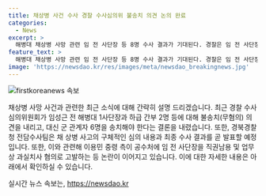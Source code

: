 ```yaml
---
title: 채상병 사건 수사 경찰 수사심의위 불송치 의견 논의 완료
categories:
  - News
excerpt: >
  해병대 채상병 사망 관련 임 전 사단장 등 8명 수사 결과가 기대된다. 경찰은 임 전 사단장과 하급 간부 2명 제외, 6명을 수사 대상으로 지목했다. 수심위의 결론에 불만을 표한 이용민 중령 측은 공수처에 고발장을 제출했다. 채 상병의 부대장은 임 전 사단장의 수중수색 지시를 주장하며 충돌하고 있다. 경북경찰청은 최종 수사 결과를 발표할 예정이다.
feature_text: >
  해병대 채상병 사망 관련 임 전 사단장 등 8명 수사 결과가 기대된다. 경찰은 임 전 사단장과 하급 간부 2명 제외, 6명을 수사 대상으로 지목했다. 수심위의 결론에 불만을 표한 이용민 중령 측은 공수처에 고발장을 제출했다. 채 상병의 부대장은 임 전 사단장의 수중수색 지시를 주장하며 충돌하고 있다. 경북경찰청은 최종 수사 결과를 발표할 예정이다.
image: 'https://newsdao.kr/res/images/meta/newsdao_breakingnews.jpg'
---
```


<p><img src="https://newsdao.kr/res/images/meta/newsdao_breakingnews.jpg" alt="firstkoreanews 속보" /></p>

<p>채상병 사망 사건과 관련한 최근 소식에 대해 간략히 설명 드리겠습니다. 최근 경찰 수사심의위원회가 임성근 전 해병대 1사단장과 하급 간부 2명 등에 대해 불송치(무혐의) 의견을 내리고, 대신 군 관계자 6명을 송치해야 한다는 결론을 내렸습니다. 또한, 경북경찰청 전담수사팀은 채 상병 사고의 구체적인 심의 내용과 최종 수사 결과를 곧 발표할 예정입니다. 또한, 이와 관련해 이용민 중령 측이 공수처에 임 전 사단장을 직권남용 및 업무상 과실치사 혐의로 고발하는 등 논란이 이어지고 있습니다. 이에 대한 자세한 내용은 아래에서 확인하실 수 있습니다.</p>
실시간 뉴스 속보는, <a href="https://newsdao.kr" rel="dofollow">https://newsdao.kr</a>


